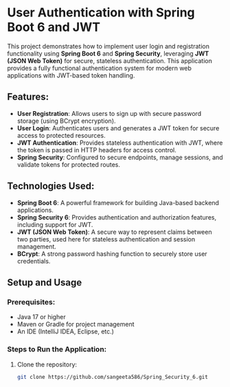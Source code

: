 # User Authentication with Spring Boot 6 and JWT

This project demonstrates how to implement user login and registration functionality using **Spring Boot 6** and **Spring Security**, leveraging **JWT (JSON Web Token)** for secure, stateless authentication. This application provides a fully functional authentication system for modern web applications with JWT-based token handling.

## Features:
- **User Registration**: Allows users to sign up with secure password storage (using BCrypt encryption).
- **User Login**: Authenticates users and generates a JWT token for secure access to protected resources.
- **JWT Authentication**: Provides stateless authentication with JWT, where the token is passed in HTTP headers for access control.
- **Spring Security**: Configured to secure endpoints, manage sessions, and validate tokens for protected routes.

## Technologies Used:
- **Spring Boot 6**: A powerful framework for building Java-based backend applications.
- **Spring Security 6**: Provides authentication and authorization features, including support for JWT.
- **JWT (JSON Web Token)**: A secure way to represent claims between two parties, used here for stateless authentication and session management.
- **BCrypt**: A strong password hashing function to securely store user credentials.

## Setup and Usage

### Prerequisites:
- Java 17 or higher
- Maven or Gradle for project management
- An IDE (IntelliJ IDEA, Eclipse, etc.)

### Steps to Run the Application:
1. Clone the repository:
   ```bash
   git clone https://github.com/sangeeta586/Spring_Security_6.git
